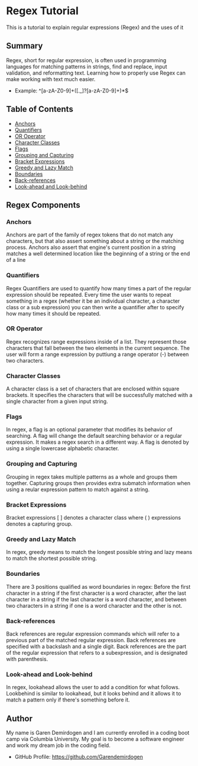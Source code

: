 # Regex Tutorial

This is a tutorial to explain regular expressions (Regex) and the uses of it

## Summary

Regex, short for regular expression, is often used in programming languages for matching patterns in strings,
find and replace, input validation, and reformatting text. Learning how to properly use Regex can make working with text much easier.

- Example: ^[a-zA-Z0-9]+([._]?[a-zA-Z0-9]+)\*$

## Table of Contents

- [Anchors](#anchors)
- [Quantifiers](#quantifiers)
- [OR Operator](#or-operator)
- [Character Classes](#character-classes)
- [Flags](#flags)
- [Grouping and Capturing](#grouping-and-capturing)
- [Bracket Expressions](#bracket-expressions)
- [Greedy and Lazy Match](#greedy-and-lazy-match)
- [Boundaries](#boundaries)
- [Back-references](#back-references)
- [Look-ahead and Look-behind](#look-ahead-and-look-behind)

## Regex Components

### Anchors

Anchors are part of the family of regex tokens that do not match any characters, but that also assert something about a string or the matching process.
Anchors also assert that engine's current position in a string matches a well determined location like the beginning of a string or the end of a line

### Quantifiers

Regex Quantifiers are used to quantify how many times a part of the regular expression should be repeated. Every time the user wants to repeat something in a regex (whether it be an individual character, a character class or a sub expression) you can then write a quantifier after to specify how many times it should be repeated.

### OR Operator

Regex recognizes range expressions inside of a list. They represent those characters that fall between the two elements in the current sequence. The user will form a range expression by puttiung a range operator (-) between two characters.

### Character Classes

A character class is a set of characters that are enclosed within square brackets. It specifies the characters that will be successfully matched with a single character from a given input string.

### Flags

In regex, a flag is an optional parameter that modifies its behavior of searching. A flag will change the default searching behavior or a regular expression. It makes a regex search in a different way. A flag is denoted by using a single lowercase alphabetic character.

### Grouping and Capturing

Grouping in regex takes multiple patterns as a whole and groups them together. Capturing groups then provides extra submatch information when using a reular expression pattern to match against a string.

### Bracket Expressions

Bracket expressions [ ] denotes a character class where ( ) expressions denotes a capturing group.

### Greedy and Lazy Match

In regex, greedy means to match the longest possible string and lazy means to match the shortest possible string.

### Boundaries

There are 3 positions qualified as word boundaries in regex: Before the first character in a string if the first character is a word character, after the last character in a string if the last character is a word character, and between two characters in a string if one is a word character and the other is not.

### Back-references

Back references are regular expression commands which will refer to a previous part of the matched regular expression. Back references are specified with a backslash and a single digit. Back references are the part of the regular expression that refers to a subexpression, and is designated with parenthesis.

### Look-ahead and Look-behind

In regex, lookahead allows the user to add a condition for what follows. Lookbehind is similar to lookahead, but it looks behind and it allows it to match a pattern only if there's something before it.

## Author

My name is Garen Demirdogen and I am currently enrolled in a coding boot camp via Columbia University. My goal is to become a software engineer and work my dream job in the coding field.

- GitHub Profile: https://github.com/Garendemirdogen

